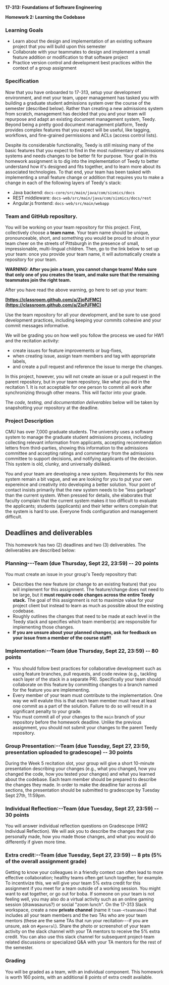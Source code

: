 **17-313: Foundations of Software Engineering**

**Homework 2: Learning the Codebase**

### Learning Goals

- Learn about the design and implementation of an existing software project that you will build upon this semester
- Collaborate with your teammates to design and implement a small feature addition or modification to that software project
- Practice version control and development best practices within the context of a group assignment


### Specification

Now that you have onboarded to 17-313, setup your development environment, and met your team, upper management has tasked you with building a graduate student admissions system over the course of the semester (described below).
Rather than creating a new admissions system from scratch, management has decided that you and your team will repurpose and adapt an existing document management system, Teedy.
Beyond being a pretty good document management platform, Teedy provides complex features that you expect will be useful, like tagging, workflows, and fine-grained permissions and ACLs (access control lists).

Despite its considerable functionality, Teedy is still missing many of the basic features that you expect to find in the most rudimentary of admissions systems and needs changes to be better fit for purpose.
Your goal in this homework assignment is to dig into the implementation of Teedy to better understand how it's designed and fits together, and to learn more about its associated technologies.
To that end, your team has been tasked with implementing a small feature change or addition that requires you to make a change in each of the following layers of Teedy's stack:

* Java backend: `docs-core/src/main/java/com/sismics/docs`
* REST middleware: `docs-web/src/main/java/com/sismics/docs/rest`
* Angular.js frontend: `docs-web/src/main/webapp`

### Team and GitHub repository.

You will be working on your team repository for this project. First,
collectively choose a **team name.** Your team name should be unique,
pronounceable, short, and something you would be proud to shout in your
team cheer on the streets of Pittsburgh in the presence of small,
impressionable, multi-lingual children. Then, go to the link below to
set up your team: once you provide your team name, it will automatically create
a repository for your team.

**WARNING: After you join a team, you cannot change teams! Make sure
that only one of you creates the team, and make sure that the remaining
teammates join the right team.**

After you have read the above warning, go here to set up your team:

**[https://classroom.github.com/a/ZjoPJFMC](https://classroom.github.com/a/ZjoPJFMC)**

Use the team repository for all your development, and be sure to use
good development practices, including keeping your commits cohesive and
your commit messages informative.

We will be grading you on how well you follow the process we used for HW1 and the recitation activity:
- create issues for feature improvements or bug-fixes,
- when creating issue, assign team members and tag with appropriate labels,
- and create a pull request and reference the issue to merge the changes.

In this project, however, you will not create an issue or a pull request in the parent repository,
but in your team repository, like what you did in the recitation 1.
It is not acceptable for one person to
commit all work after synchronizing through other means. This will
factor into your grade.

The *code, testing, and documentation deliverables* below will be taken
by snapshotting your repository at the deadline.


### Project Description

CMU has over 7,000 graduate students.
The university uses a software system to manage the graduate student admissions process, including collecting relevant information from applicants, accepting recommendation letters from third-parties, showing this information to the admissions committee and accepting ratings and commentary from the admissions committee to support decisions, and notifying applicants of the decision.
This system is old, clunky, and universally disliked.

You and your team are developing a new system.
Requirements for this new system remain a bit vague, and we are looking for you to put your own expereince and creativity into developing a better solution.
Your point of contact insists primarily that the new system needs to be "less garbage" than the current system.
When pressed for details, she elaborates that faculty complain that the current system makes it too difficult to evaluate the applicants; students (applicants) and their letter writers complain that the system is hard to use.
Everyone finds configuration and management difficult.


## Deadlines and deliverables

This homework has two (2) deadlines and two (3) deliverables. The
deliverables are described below: 




### **Planning---Team (due Thursday, Sept 22, 23:59) -- 20 points** 
You must create an issue in your group's Teedy repository that:
  - Describes the new feature (or change to an existing feature) that you will implement for this assignment.
    The feature/change does not need to be large, but it **must require code changes across the entire Teedy stack.**
    The goal of this assignment is not to maximize value for your project client but instead to learn as much as possible about the existing codebase.
  - Roughly outlines the changes that need to be made at each level in the Teedy stack and specifies which team member(s) are responsible for implementing those changes. 
  - **If you are unsure about your planned changes, ask for feedback on your issue from a member of the course staff!**

### **Implementation:--Team (due Thursday, Sept 22, 23:59)  -- 80 points**
  - You should follow best practices for collaborative development such as using feature branches, pull requests, and code review (e.g., tackling each layer of the stack in a separate PR).  Specifically your team should collaborate on this feature by committing changes to a branch named for the feature you are implementing. 
  - Every member of your team must contribute to the implementation. One way we will evalute this is that each team member must have at least one commit as a part of the solution.
    Failure to do so will result in a significant penalty to your grade.
  - You must commit all of your changes to the `main` branch of your repository before the homework deadline.
    Unlike the previous assignment, you should not submit your changes to the parent Teedy repository.

### **Group Presentation:--Team (due Tuesday, Sept 27, 23:59, presentation uploaded to gradescope)  -- 30 points**
During the Week 5 recitation slot, your group will give a short 10-minute presentation describing your changes (e.g., what you changed, how you changed the code, how you tested your changes) and what you learned about the codebase.  Each team member should be prepared to describe the changes they made.  In order to make the deadline fair across all sections, the presentation should be submitted to gradescope by Tuesday Sept 27th, 11:59pm. 

### **Individual Reflection:--Team (due Tuesday, Sept 27, 23:59)  -- 30 points**
 You will answer individual reflection questions on Gradescope (HW2 Individual Reflection).  We will ask you to describe the changes that you personally made, how you made those changes, and what you would do differently if given more time.

### **Extra credit:--Team (due Tuesday, Sept 27, 23:59)  -- 8 pts (5% of the overall assignment grade)**
 
Getting to know your colleagues in a friendly context can often lead to more effective collaboration; healthy teams often get lunch together, for example.  To incentivize this, we will give your team 5% extra credit for this assignment if you meet for a team outside of a working session.  You might want to eat together, or go out for boba.  If someone on your team is not feeling well, you may also do a virtual activity such as an online gaming session (drawasaurus?) or social "zoom lunch". On the 17-313 Slack workspace, create a new **private channel** (name it `team-<teamname>`) that includes all your team members and the two TAs who are your team mentors (these are the same TAs that run your recitation---if you are unsure, ask on `#general`). Share the photo or screenshot of your team activity on the slack channel with your TA mentors to receive the 5% extra credit. You can also use this slack channel for subsequent project-team related discussions or specialized Q&A with your TA mentors for the rest of the semester.


### Grading

You will be graded as a team, with an individual component. This
homework is worth 160 points, with an additional 8 points of extra credit available. 
